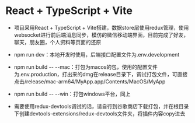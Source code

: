 # React + TypeScript + Vite

- 项目采用React + TypeScript + Vite搭建，数据store层使用redux管理，使用websocket进行前后端消息同步，模仿的微信移动端界面，目前完成了好友，聊天，朋友圈，个人资料等页面的还原

- npm run dev：本地开发时使用，后端接口配置文件为.env.development
- npm run build -- --mac：打包为macos的包，使用的配置文件为.env.production，打出来的dmg在release目录下，调试打包文件，可直接点击/release/mac-arm64/MyApp.app/Contents/MacOS/MyApp
- npm run build -- --win：打包windows平台，同上
- 需要使用redux-devtools调试的话，请自行到谷歌商店下载打包，并在根目录下创建devtools-extensions/redux-devtools文件夹，将插件内容copy进去
